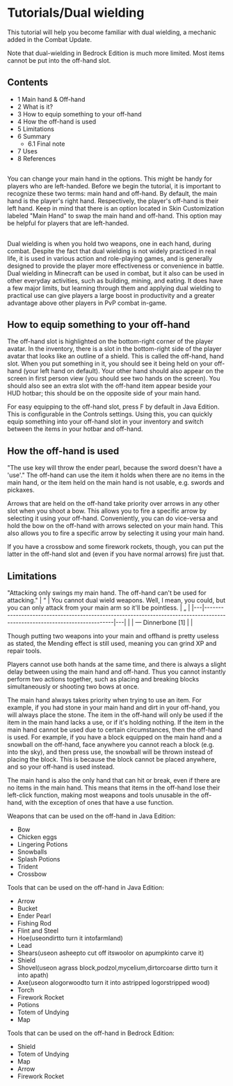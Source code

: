 # Tutorials/Dual wielding
This tutorial will help you become familiar with dual wielding, a mechanic added in the Combat Update.

Note that dual-wielding in Bedrock Edition is much more limited.  Most items cannot be put into the off-hand slot.

## Contents
- 1 Main hand & Off-hand
- 2 What is it?
- 3 How to equip something to your off-hand
- 4 How the off-hand is used
- 5 Limitations
- 6 Summary
	- 6.1 Final note
- 7 Uses
- 8 References

## 
You can change your main hand in the options. This might be handy for players who are left-handed.
Before we begin the tutorial, it is important to recognize these two terms: main hand and off-hand. By default, the main hand is the player's right hand. Respectively, the player's off-hand is their left hand. Keep in mind that there is an option located in Skin Customization labeled "Main Hand" to swap the main hand and off-hand. This option may be helpful for players that are left-handed.

## 
Dual wielding is when you hold two weapons, one in each hand, during combat. Despite the fact that dual wielding is not widely practiced in real life, it is used in various action and role-playing games, and is generally designed to provide the player more effectiveness or convenience in battle. Dual wielding in Minecraft can be used in combat, but it also can be used in other everyday activities, such as building, mining, and eating. It does have a few major limits, but learning through them and applying dual wielding to practical use can give players a large boost in productivity and a greater advantage above other players in PvP combat in-game.

## How to equip something to your off-hand
The off-hand slot is highlighted on the bottom-right corner of the player avatar.
In the inventory, there is a slot in the bottom-right side of the player avatar that looks like an outline of a shield. This is called the off-hand, hand slot. When you put something in it, you should see it being held on your off-hand (your left hand on default). Your other hand should also appear on the screen in first person view (you should see two hands on the screen). You should also see an extra slot with the off-hand item appear beside your HUD hotbar; this should be on the opposite side of your main hand.

For easy equipping to the off-hand slot, press F by default in Java Edition. This is configurable in the Controls settings. Using this, you can quickly equip something into your off-hand slot in your inventory and switch between the items in your hotbar and off-hand.

## How the off-hand is used
"The use key will throw the ender pearl, because the sword doesn't have a 'use'."
The off-hand can use the item it holds when there are no items in the main hand, or the item held on the main hand is not usable, e.g. swords and pickaxes.

Arrows that are held on the off-hand take priority over arrows in any other slot when you shoot a bow. This allows you to fire a specific arrow by selecting it using your off-hand. Conveniently, you can do vice-versa and hold the bow on the off-hand with arrows selected on your main hand. This also allows you to fire a specific arrow by selecting it using your main hand.

If you have a crossbow and some firework rockets, though, you can put the latter in the off-hand slot and (even if you have normal arrows) fire just that.

## Limitations
"Attacking only swings my main hand. The off-hand can't be used for attacking."
| “ | You cannot dual wield weapons. Well, I mean, you could, but you can only attack from your main arm so it'll be pointless. | „ |
|---|---------------------------------------------------------------------------------------------------------------------------|---|
|   | — Dinnerbone [1]                                                                                                          |   |

Though putting two weapons into your main and offhand is pretty useless as stated, the Mending effect is still used, meaning you can grind XP and repair tools.

Players cannot use both hands at the same time, and there is always a slight delay between using the main hand and off-hand. Thus you cannot instantly perform two actions together, such as placing and breaking blocks simultaneously or shooting two bows at once.

The main hand always takes priority when trying to use an item. For example, if you had stone in your main hand and dirt in your off-hand, you will always place the stone. The item in the off-hand will only be used if the item in the main hand lacks a use, or if it's holding nothing. If the item in the main hand cannot be used due to certain circumstances, then the off-hand is used. For example, if you have a block equipped on the main hand and a snowball on the off-hand, face anywhere you cannot reach a block (e.g. into the sky), and then press use, the snowball will be thrown instead of placing the block. This is because the block cannot be placed anywhere, and so your off-hand is used instead.

The main hand is also the only hand that can hit or break, even if there are no items in the main hand. This means that items in the off-hand lose their left-click function, making most weapons and tools unusable in the off-hand, with the exception of ones that have a use function.

Weapons that can be used on the off-hand in Java Edition:

- Bow
- Chicken eggs
- Lingering Potions
- Snowballs
- Splash Potions
- Trident
- Crossbow

Tools that can be used on the off-hand in Java Edition:

- Arrow
- Bucket
- Ender Pearl
- Fishing Rod
- Flint and Steel
- Hoe(useondirtto turn it intofarmland)
- Lead
- Shears(useon asheepto cut off itswoolor on apumpkinto carve it)
- Shield
- Shovel(useon agrass block,podzol,mycelium,dirtorcoarse dirtto turn it into apath)
- Axe(useon alogorwoodto turn it into astripped logorstripped wood)
- Torch
- Firework Rocket
- Potions
- Totem of Undying
- Map

Tools that can be used on the off-hand in Bedrock Edition:

- Shield
- Totem of Undying
- Map
- Arrow
- Firework Rocket

